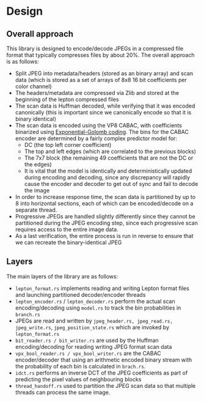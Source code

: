 # Design

## Overall approach

This library is designed to encode/decode JPEGs in a compressed file format that typically compresses files by about 20%. The overall approach is as follows:

- Split JPEG into metadata/headers (stored as an binary array) and scan data (which is stored as a set of arrays of 8x8 16 bit coefficients per color channel)
- The headers/metadata are compressed via Zlib and stored at the beginning of the lepton compressed files
- The scan data is Huffman decoded, while verifying that it was encoded canonically (this is important since we canonically encode so that it is binary identical)
- The scan data is encoded using the VP8 CABAC, with coefficients binarized using [Exponential-Golomb coding](https://en.wikipedia.org/wiki/Exponential-Golomb_coding). The bins for the CABAC encoder are determined by a fairly complex predictor model for:
  - DC (the top left corner coefficient)
  - The top and left edges (which are correlated to the previous blocks)
  - The 7x7  block (the remaining 49 coefficients that are not the DC or the edges)
  - It is vital that the model is identically and deterministically updated during encoding and decoding, since any discrepancy will rapidly cause the encoder and decoder to get out of sync and fail to decode the image
- In order to increase response time, the scan data is partitioned by up to 8 into horizontal sections, each of which can be encoded/decode on a separate thread. 
- Progressive JPEGs are handled slightly differently since they cannot be partitioned during the JPEG encoding step, since each progressive scan requires access to the entire image data.
- As a last verification, the entire process is run in reverse to ensure that we can recreate the binary-identical JPEG

## Layers

The main layers of the library are as follows:

- `lepton_format.rs` implements reading and writing Lepton format files and launching partitioned decoder/encoder threads
- `lepton_encoder.rs` / `lepton_decoder.rs` perform the actual scan encoding/decoding using `model.rs` to track the bin probabilities in `branch.rs`
- JPEGs are read and written by `jpeg_header.rs, jpeg_read.rs, jpeg_write.rs`, `jpeg_position_state.rs` which are invoked by `lepton_format.rs`
- `bit_reader.rs / bit_writer.rs` are used by the Huffman encoding/decoding for reading writing JPEG format scan data
- `vpx_bool_reader.rs / vpx_bool_writer.rs` are the CABAC encoder/decoder that using an arithmetic encoded binary stream with the probability of each bin is calculated in `brach.rs`. 
- `idct.rs` performs an inverse DCT of the JPEG coefficients as part of predicting the pixel values of neighbouring blocks
- `thread_handoff.rs` used to partition the JPEG scan data so that multiple threads can process the same image. 